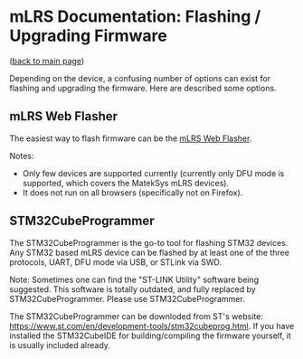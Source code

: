# mLRS Documentation: Flashing / Upgrading Firmware #

([back to main page](../README.md))

Depending on the device, a confusing number of options can exist for flashing and upgrading the firmware. Here are described some options.

## mLRS Web Flasher

The easiest way to flash firmware can be the [mLRS Web Flasher](https://mlrs.xyz/flash). 

Notes: 
- Only few devices are supported currently (currently only DFU mode is supported, which covers the MatekSys mLRS devices).
- It does not run on all browsers (specifically not on Firefox).

## STM32CubeProgrammer

The STM32CubeProgrammer is the go-to tool for flashing STM32 devices. Any STM32 based mLRS device can be flashed by at least one of the three protocols, UART, DFU mode via USB, or STLink via SWD.

Note: Sometimes one can find the "ST-LINK Utility" software being suggested. This software is totally outdated, and fully replaced by STM32CubeProgrammer. Please use STM32CubeProgrammer.

The STM32CubeProgrammer can be downloded from ST's website: https://www.st.com/en/development-tools/stm32cubeprog.html. If you have installed the STM32CubeIDE for building/compiling the firmware yourself, it is usually included already.

